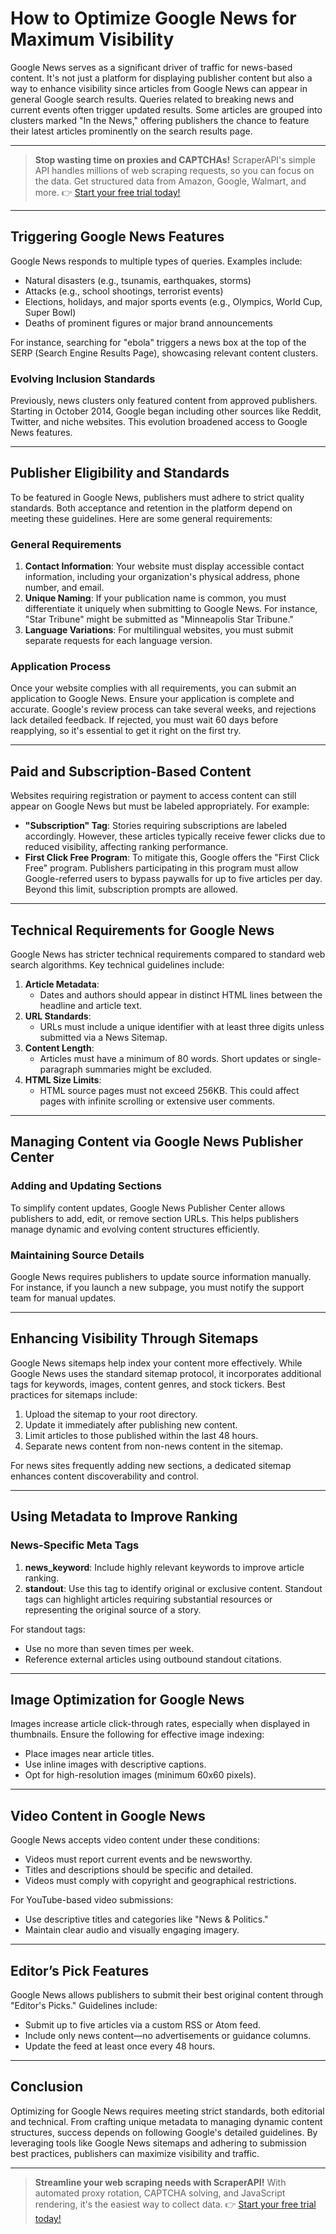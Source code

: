 # How to Optimize Google News for Maximum Visibility

Google News serves as a significant driver of traffic for news-based content. It's not just a platform for displaying publisher content but also a way to enhance visibility since articles from Google News can appear in general Google search results. Queries related to breaking news and current events often trigger updated results. Some articles are grouped into clusters marked "In the News," offering publishers the chance to feature their latest articles prominently on the search results page.

---

> **Stop wasting time on proxies and CAPTCHAs!** ScraperAPI's simple API handles millions of web scraping requests, so you can focus on the data. Get structured data from Amazon, Google, Walmart, and more. 👉 [Start your free trial today!](https://bit.ly/Scraperapi)

---

## Triggering Google News Features

Google News responds to multiple types of queries. Examples include:

- Natural disasters (e.g., tsunamis, earthquakes, storms)
- Attacks (e.g., school shootings, terrorist events)
- Elections, holidays, and major sports events (e.g., Olympics, World Cup, Super Bowl)
- Deaths of prominent figures or major brand announcements

For instance, searching for "ebola" triggers a news box at the top of the SERP (Search Engine Results Page), showcasing relevant content clusters.

### Evolving Inclusion Standards

Previously, news clusters only featured content from approved publishers. Starting in October 2014, Google began including other sources like Reddit, Twitter, and niche websites. This evolution broadened access to Google News features.

---

## Publisher Eligibility and Standards

To be featured in Google News, publishers must adhere to strict quality standards. Both acceptance and retention in the platform depend on meeting these guidelines. Here are some general requirements:

### General Requirements
1. **Contact Information**: Your website must display accessible contact information, including your organization's physical address, phone number, and email.
2. **Unique Naming**: If your publication name is common, you must differentiate it uniquely when submitting to Google News. For instance, "Star Tribune" might be submitted as "Minneapolis Star Tribune."
3. **Language Variations**: For multilingual websites, you must submit separate requests for each language version.

### Application Process
Once your website complies with all requirements, you can submit an application to Google News. Ensure your application is complete and accurate. Google's review process can take several weeks, and rejections lack detailed feedback. If rejected, you must wait 60 days before reapplying, so it's essential to get it right on the first try.

---

## Paid and Subscription-Based Content

Websites requiring registration or payment to access content can still appear on Google News but must be labeled appropriately. For example:

- **"Subscription" Tag**: Stories requiring subscriptions are labeled accordingly. However, these articles typically receive fewer clicks due to reduced visibility, affecting ranking performance.
- **First Click Free Program**: To mitigate this, Google offers the "First Click Free" program. Publishers participating in this program must allow Google-referred users to bypass paywalls for up to five articles per day. Beyond this limit, subscription prompts are allowed.

---

## Technical Requirements for Google News

Google News has stricter technical requirements compared to standard web search algorithms. Key technical guidelines include:

1. **Article Metadata**:
   - Dates and authors should appear in distinct HTML lines between the headline and article text.
2. **URL Standards**:
   - URLs must include a unique identifier with at least three digits unless submitted via a News Sitemap.
3. **Content Length**:
   - Articles must have a minimum of 80 words. Short updates or single-paragraph summaries might be excluded.
4. **HTML Size Limits**:
   - HTML source pages must not exceed 256KB. This could affect pages with infinite scrolling or extensive user comments.

---

## Managing Content via Google News Publisher Center

### Adding and Updating Sections
To simplify content updates, Google News Publisher Center allows publishers to add, edit, or remove section URLs. This helps publishers manage dynamic and evolving content structures efficiently.

### Maintaining Source Details
Google News requires publishers to update source information manually. For instance, if you launch a new subpage, you must notify the support team for manual updates.

---

## Enhancing Visibility Through Sitemaps

Google News sitemaps help index your content more effectively. While Google News uses the standard sitemap protocol, it incorporates additional tags for keywords, images, content genres, and stock tickers. Best practices for sitemaps include:

1. Upload the sitemap to your root directory.
2. Update it immediately after publishing new content.
3. Limit articles to those published within the last 48 hours.
4. Separate news content from non-news content in the sitemap.

For news sites frequently adding new sections, a dedicated sitemap enhances content discoverability and control.

---

## Using Metadata to Improve Ranking

### News-Specific Meta Tags
1. **news_keyword**: Include highly relevant keywords to improve article ranking.
2. **standout**: Use this tag to identify original or exclusive content. Standout tags can highlight articles requiring substantial resources or representing the original source of a story.

For standout tags:
- Use no more than seven times per week.
- Reference external articles using outbound standout citations.

---

## Image Optimization for Google News

Images increase article click-through rates, especially when displayed in thumbnails. Ensure the following for effective image indexing:

- Place images near article titles.
- Use inline images with descriptive captions.
- Opt for high-resolution images (minimum 60x60 pixels).

---

## Video Content in Google News

Google News accepts video content under these conditions:
- Videos must report current events and be newsworthy.
- Titles and descriptions should be specific and detailed.
- Videos must comply with copyright and geographical restrictions.

For YouTube-based video submissions:
- Use descriptive titles and categories like "News & Politics."
- Maintain clear audio and visually engaging imagery.

---

## Editor’s Pick Features

Google News allows publishers to submit their best original content through "Editor's Picks." Guidelines include:

- Submit up to five articles via a custom RSS or Atom feed.
- Include only news content—no advertisements or guidance columns.
- Update the feed at least once every 48 hours.

---

## Conclusion

Optimizing for Google News requires meeting strict standards, both editorial and technical. From crafting unique metadata to managing dynamic content structures, success depends on following Google's detailed guidelines. By leveraging tools like Google News sitemaps and adhering to submission best practices, publishers can maximize visibility and traffic.

---

> **Streamline your web scraping needs with ScraperAPI!** With automated proxy rotation, CAPTCHA solving, and JavaScript rendering, it's the easiest way to collect data. 👉 [Start your free trial today!](https://bit.ly/Scraperapi)
